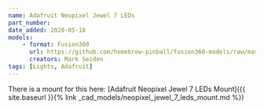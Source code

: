 ```yaml
---
name: Adafruit Neopixel Jewel 7 LEDs
part_number: 
date_added: 2020-05-18
models:
    - format: Fusion360
      url: https://github.com/homebrew-pinball/fusion360-models/raw/master/lights/NeoPixel%20Jewel%207%20LED.f3d
      creators: Mark Seiden
tags: [Lights, Adafruit]
---
```


There is a mount for this here: [Adafruit Neopixel Jewel 7 LEDs Mount]({{ site.baseurl }}{% link _cad_models/neopixel_jewel_7_leds_mount.md %})
